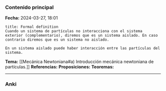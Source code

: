 ### Contenido principal

**Fecha:** 2024-03-27, 18:01

```ad-formal
title: Formal definition
Cuando un sistema de partículas no interacciona con el sistema exterior (complementario), diremos que es un sistema aislado. En caso contrario diremos que es un sistema no aislado.

En un sistema aislado puede haber interacción entre las partículas del sistema.
```

**Tema:** [[Mecánica Newtoniana#a) Introducción mecánica newtoniana de partículas.]]
**Referencias:**
**Proposiciones:**
**Teoremas:**

---
### Anki
